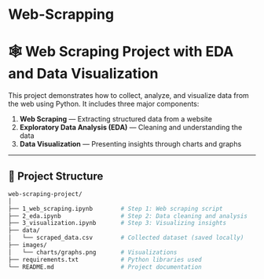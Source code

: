 # Web-Scrapping
# 🕸️ Web Scraping Project with EDA and Data Visualization

This project demonstrates how to collect, analyze, and visualize data from the web using Python. It includes three major components:
1. **Web Scraping** — Extracting structured data from a website
2. **Exploratory Data Analysis (EDA)** — Cleaning and understanding the data
3. **Data Visualization** — Presenting insights through charts and graphs

---

## 📌 Project Structure

```bash
web-scraping-project/
│
├── 1_web_scraping.ipynb        # Step 1: Web scraping script
├── 2_eda.ipynb                 # Step 2: Data cleaning and analysis
├── 3_visualization.ipynb       # Step 3: Visualizing insights
├── data/
│   └── scraped_data.csv        # Collected dataset (saved locally)
├── images/
│   └── charts/graphs.png       # Visualizations
├── requirements.txt            # Python libraries used
└── README.md                   # Project documentation
